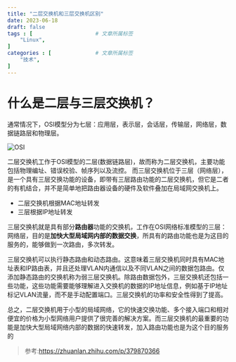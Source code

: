 ```yaml
---
title: "二层交换机和三层交换机区别"
date: 2023-06-18
draft: false
tags : [                    # 文章所属标签
    "Linux",
]
categories : [              # 文章所属标签
    "技术",
]
---
```


# 什么是二层与三层交换机？

通常情况下，OSI模型分为七层：应用层，表示层，会话层，传输层，网络层，数据链路层和物理层。

![OSI](https://www.mineor.xyz/images/20230618/osi.jpg)

二层交换机工作于OSI模型的二层(数据链路层)，故而称为二层交换机，主要功能包括物理编址、错误校验、帧序列以及流控。
而三层交换机位于三层（网络层），是一个具有三层交换功能的设备，即带有三层路由功能的二层交换机，但它是二者的有机结合，并不是简单地把路由器设备的硬件及软件叠加在局域网交换机上。

- 二层交换机根据MAC地址转发
- 三层根据IP地址转发

三层交换机就是具有部分**路由器**功能的交换机，工作在OSI网络标准模型的三层：网络层，目的是**加快大型局域网内部的数据交换**，所具有的路由功能也是为这目的服务的，能够做到一次路由，多次转发。

三层交换机可以执行静态路由和动态路由。这意味着三层交换机同时具有MAC地址表和IP路由表，并且还处理VLAN内通信以及不同VLAN之间的数据包路由。仅添加静态路由的交换机称为弱三层交换机。除路由数据包外，三层交换机还包括一些功能，这些功能需要能够理解进入交换机的数据的IP地址信息，例如基于IP地址标记VLAN流量，而不是手动配置端口。三层交换机的功率和安全性得到了提高。

总之，二层交换机用于小型的局域网络，它的快速交换功能、多个接入端口和相对便宜的价格为小型网络用户提供了很完善的解决方案。而三层交换机的最重要的功能是加快大型局域网络内部的数据的快速转发，加入路由功能也是为这个目的服务的

> 参考:https://zhuanlan.zhihu.com/p/379870366